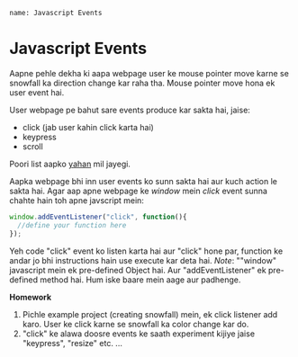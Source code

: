 ```ngMeta
name: Javascript Events
```

# Javascript Events

Aapne pehle dekha ki aapa webpage user ke mouse pointer move karne se snowfall ka direction change kar raha tha.
Mouse pointer move hona ek user event hai.

User webpage pe bahut sare events produce kar sakta hai, jaise:
* click (jab user kahin click karta hai)
* keypress 
* scroll 

Poori list aapko [yahan](https://developer.mozilla.org/en-US/docs/Web/Events) mil jayegi.

Aapka webpage bhi inn user events ko sunn sakta hai aur kuch action le sakta hai. Agar aap apne webpage ke *window* mein *click* event sunna chahte hain toh apne javscript mein:

```javascript
window.addEventListener("click", function(){
  //define your function here
});
```

Yeh code "click" event ko listen karta hai aur "click" hone par, function ke andar jo bhi instructions hain use execute kar deta hai.
*Note*: ""window" javascript mein ek pre-defined Object hai. Aur "addEventListener" ek pre-defined method hai. Hum iske baare mein aage aur padhenge.

**Homework**
1. Pichle example project (creating snowfall) mein, ek click listener add karo. User ke click karne se snowfall ka color change kar do.
2. "click" ke alawa doosre events ke saath experiment kijiye jaise "keypress", "resize" etc.
...
